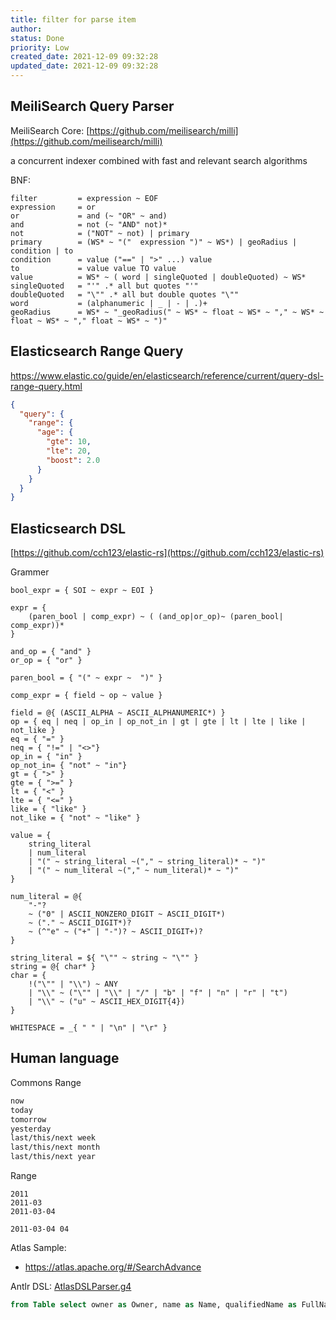 ```yaml
---
title: filter for parse item
author: 
status: Done
priority: Low
created_date: 2021-12-09 09:32:28
updated_date: 2021-12-09 09:32:28
---
```


## MeiliSearch Query Parser

MeiliSearch Core: [https://github.com/meilisearch/milli](https://github.com/meilisearch/milli)

a concurrent indexer combined with fast and relevant search algorithms

BNF:

```text
filter         = expression ~ EOF
expression     = or
or             = and (~ "OR" ~ and)
and            = not (~ "AND" not)*
not            = ("NOT" ~ not) | primary
primary        = (WS* ~ "("  expression ")" ~ WS*) | geoRadius | condition | to
condition      = value ("==" | ">" ...) value
to             = value value TO value
value          = WS* ~ ( word | singleQuoted | doubleQuoted) ~ WS*
singleQuoted   = "'" .* all but quotes "'"
doubleQuoted   = "\"" .* all but double quotes "\""
word           = (alphanumeric | _ | - | .)+
geoRadius      = WS* ~ "_geoRadius(" ~ WS* ~ float ~ WS* ~ "," ~ WS* ~ float ~ WS* ~ "," float ~ WS* ~ ")"
```

## Elasticsearch Range Query

https://www.elastic.co/guide/en/elasticsearch/reference/current/query-dsl-range-query.html


```json
{
  "query": {
    "range": {
      "age": {
        "gte": 10,
        "lte": 20,
        "boost": 2.0
      }
    }
  }
}
```

## Elasticsearch DSL

[https://github.com/cch123/elastic-rs](https://github.com/cch123/elastic-rs)

Grammer

```
bool_expr = { SOI ~ expr ~ EOI }

expr = {
    (paren_bool | comp_expr) ~ ( (and_op|or_op)~ (paren_bool| comp_expr))*
}

and_op = { "and" }
or_op = { "or" }

paren_bool = { "(" ~ expr ~  ")" }

comp_expr = { field ~ op ~ value }

field = @{ (ASCII_ALPHA ~ ASCII_ALPHANUMERIC*) }
op = { eq | neq | op_in | op_not_in | gt | gte | lt | lte | like | not_like }
eq = { "=" }
neq = { "!=" | "<>"}
op_in = { "in" }
op_not_in= { "not" ~ "in"}
gt = { ">" }
gte = { ">=" }
lt = { "<" }
lte = { "<=" }
like = { "like" }
not_like = { "not" ~ "like" }

value = {
    string_literal
    | num_literal
    | "(" ~ string_literal ~("," ~ string_literal)* ~ ")"
    | "(" ~ num_literal ~("," ~ num_literal)* ~ ")"
}

num_literal = @{
    "-"?
    ~ ("0" | ASCII_NONZERO_DIGIT ~ ASCII_DIGIT*)
    ~ ("." ~ ASCII_DIGIT*)?
    ~ (^"e" ~ ("+" | "-")? ~ ASCII_DIGIT+)?
}

string_literal = ${ "\"" ~ string ~ "\"" }
string = @{ char* }
char = {
    !("\"" | "\\") ~ ANY
    | "\\" ~ ("\"" | "\\" | "/" | "b" | "f" | "n" | "r" | "t")
    | "\\" ~ ("u" ~ ASCII_HEX_DIGIT{4})
}

WHITESPACE = _{ " " | "\n" | "\r" }
```

## Human language

Commons Range

```bash
now
today
tomorrow
yesterday
last/this/next week
last/this/next month
last/this/next year
```

Range

```
2011
2011-03
2011-03-04

2011-03-04 04
```

Atlas Sample:

- https://atlas.apache.org/#/SearchAdvance

Antlr DSL: [AtlasDSLParser.g4](https://github.com/apache/atlas/blob/master/repository/src/main/java/org/apache/atlas/query/antlr4/AtlasDSLParser.g4)

```sql
from Table select owner as Owner, name as Name, qualifiedName as FullName
```
